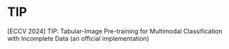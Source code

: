 # TIP
[ECCV 2024] TIP: Tabular-Image Pre-training for Multimodal Classification with Incomplete Data (an official implementation)
